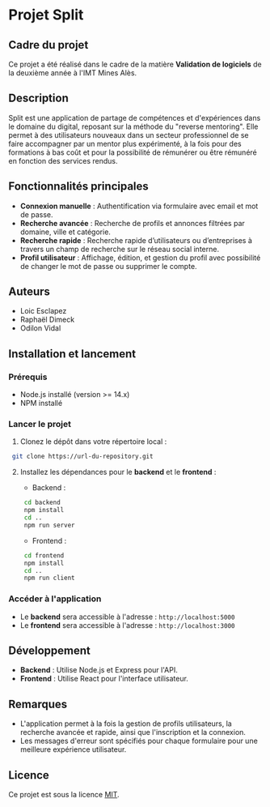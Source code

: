 # Projet Split

## Cadre du projet
Ce projet a été réalisé dans le cadre de la matière **Validation de logiciels** de la deuxième année à l'IMT Mines Alès.

## Description
Split est une application de partage de compétences et d'expériences dans le domaine du digital, reposant sur la méthode du "reverse mentoring". Elle permet à des utilisateurs nouveaux dans un secteur professionnel de se faire accompagner par un mentor plus expérimenté, à la fois pour des formations à bas coût et pour la possibilité de rémunérer ou être rémunéré en fonction des services rendus.

## Fonctionnalités principales
- **Connexion manuelle** : Authentification via formulaire avec email et mot de passe.
- **Recherche avancée** : Recherche de profils et annonces filtrées par domaine, ville et catégorie.
- **Recherche rapide** : Recherche rapide d’utilisateurs ou d’entreprises à travers un champ de recherche sur le réseau social interne.
- **Profil utilisateur** : Affichage, édition, et gestion du profil avec possibilité de changer le mot de passe ou supprimer le compte.

## Auteurs
- Loic Esclapez
- Raphaël Dimeck
- Odilon Vidal

## Installation et lancement

### Prérequis
- Node.js installé (version >= 14.x)
- NPM installé

### Lancer le projet

1. Clonez le dépôt dans votre répertoire local :
  ```bash
   git clone https://url-du-repository.git
   ```

2. Installez les dépendances pour le **backend** et le **frontend** :

   - Backend :
    ```bash
     cd backend
     npm install
     cd ..
     npm run server
    ```


   - Frontend :
    ```bash
     cd frontend
     npm install
     cd ..
     npm run client
    ```

### Accéder à l'application
- Le **backend** sera accessible à l'adresse : `http://localhost:5000`
- Le **frontend** sera accessible à l'adresse : `http://localhost:3000`

## Développement
- **Backend** : Utilise Node.js et Express pour l'API.
- **Frontend** : Utilise React pour l'interface utilisateur.

## Remarques
- L'application permet à la fois la gestion de profils utilisateurs, la recherche avancée et rapide, ainsi que l'inscription et la connexion.
- Les messages d'erreur sont spécifiés pour chaque formulaire pour une meilleure expérience utilisateur.

## Licence
Ce projet est sous la licence [MIT](LICENSE).

